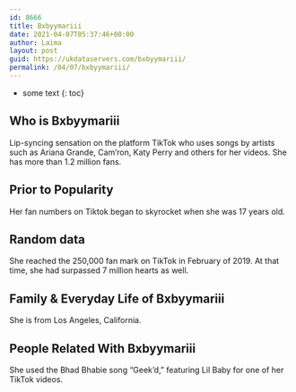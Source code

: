 ```yaml
---
id: 8666
title: Bxbyymariii
date: 2021-04-07T05:37:46+00:00
author: Laima
layout: post
guid: https://ukdataservers.com/bxbyymariii/
permalink: /04/07/bxbyymariii/
---
```


* some text
{: toc}


## Who is Bxbyymariii
                  
                  
                  
Lip-syncing sensation on the platform TikTok who uses songs by artists such as Ariana Grande, Cam&#8217;ron, Katy Perry and others for her videos. She has more than 1.2 million fans.
                  
              
            
              
            
                
                
                
## Prior to Popularity
                  
                  
                  
Her fan numbers on Tiktok began to skyrocket when she was 17 years old.
                  
              
            
              
            
                
                
                
## Random data
                  
                  
                  
She reached the 250,000 fan mark on TikTok in February of 2019. At that time, she had surpassed 7 million hearts as well.
                  
              
            
              
            
                
                
                
## Family & Everyday Life of Bxbyymariii
                  
                  
                  
She is from Los Angeles, California.
                  
              
            
              
            
                
                
                
## People Related With Bxbyymariii
                  
                  
                  
She used the Bhad Bhabie song &#8220;Geek&#8217;d,&#8221; featuring Lil Baby for one of her TikTok videos.
                  
              
            
              
            
                
              
            
              
              
            
            
              
            
          
          
          